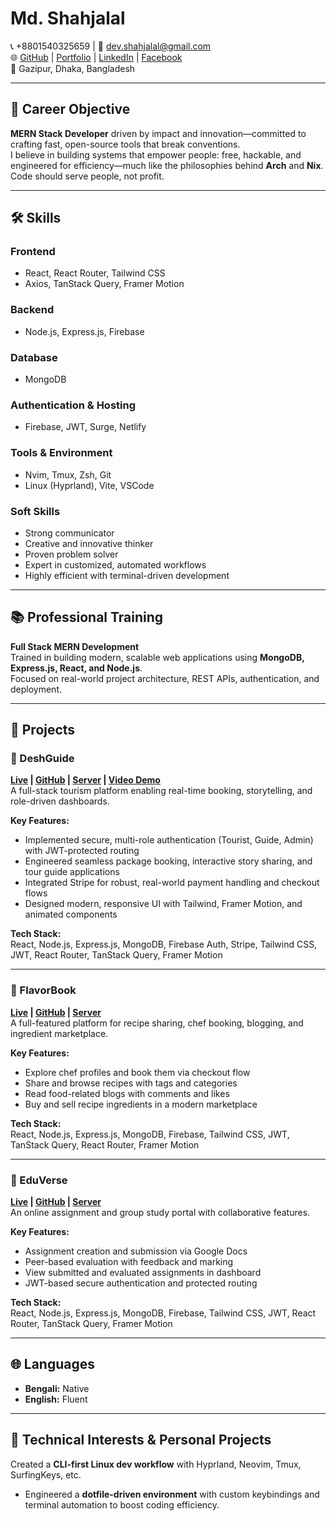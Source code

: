 # Md. Shahjalal

📞 +8801540325659 | 📧 dev.shahjalal@gmail.com  
🌐 [GitHub](#) | [Portfolio](#) | [LinkedIn](#) | [Facebook](#)  
📍 Gazipur, Dhaka, Bangladesh

---

## 🎯 Career Objective

**MERN Stack Developer** driven by impact and innovation—committed to crafting fast, open-source tools that break conventions.  
I believe in building systems that empower people: free, hackable, and engineered for efficiency—much like the philosophies behind **Arch** and **Nix**.  
Code should serve people, not profit.

---

## 🛠️ Skills

### Frontend

- React, React Router, Tailwind CSS
- Axios, TanStack Query, Framer Motion

### Backend

- Node.js, Express.js, Firebase

### Database

- MongoDB

### Authentication & Hosting

- Firebase, JWT, Surge, Netlify

### Tools & Environment

- Nvim, Tmux, Zsh, Git
- Linux (Hyprland), Vite, VSCode

### Soft Skills

- Strong communicator
- Creative and innovative thinker
- Proven problem solver
- Expert in customized, automated workflows
- Highly efficient with terminal-driven development

---

## 📚 Professional Training

**Full Stack MERN Development**  
Trained in building modern, scalable web applications using **MongoDB, Express.js, React, and Node.js**.  
Focused on real-world project architecture, REST APIs, authentication, and deployment.

---

## 🚀 Projects

### 📌 DeshGuide

**[Live](#) | [GitHub](#) | [Server](#) | [Video Demo](#)**  
A full-stack tourism platform enabling real-time booking, storytelling, and role-driven dashboards.

**Key Features:**

- Implemented secure, multi-role authentication (Tourist, Guide, Admin) with JWT-protected routing
- Engineered seamless package booking, interactive story sharing, and tour guide applications
- Integrated Stripe for robust, real-world payment handling and checkout flows
- Designed modern, responsive UI with Tailwind, Framer Motion, and animated components

**Tech Stack:**  
React, Node.js, Express.js, MongoDB, Firebase Auth, Stripe, Tailwind CSS, JWT, React Router, TanStack Query, Framer Motion

---

### 📌 FlavorBook

**[Live](#) | [GitHub](#) | [Server](#)**  
A full-featured platform for recipe sharing, chef booking, blogging, and ingredient marketplace.

**Key Features:**

- Explore chef profiles and book them via checkout flow
- Share and browse recipes with tags and categories
- Read food-related blogs with comments and likes
- Buy and sell recipe ingredients in a modern marketplace

**Tech Stack:**  
React, Node.js, Express.js, MongoDB, Firebase, Tailwind CSS, JWT, TanStack Query, React Router, Framer Motion

---

### 📌 EduVerse

**[Live](#) | [GitHub](#) | [Server](#)**  
An online assignment and group study portal with collaborative features.

**Key Features:**

- Assignment creation and submission via Google Docs
- Peer-based evaluation with feedback and marking
- View submitted and evaluated assignments in dashboard
- JWT-based secure authentication and protected routing

**Tech Stack:**  
React, Node.js, Express.js, MongoDB, Firebase, Tailwind CSS, JWT, React Router, TanStack Query, Framer Motion

---

## 🌐 Languages

- **Bengali:** Native
- **English:** Fluent

---

## 🔧 Technical Interests & Personal Projects

Created a **CLI-first Linux dev workflow** with Hyprland, Neovim, Tmux, SurfingKeys, etc.

- Engineered a **dotfile-driven environment** with custom keybindings and terminal automation to boost coding efficiency.
